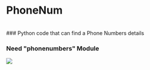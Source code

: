 # PhoneNum
<br>
### Python code that can find a Phone Numbers details

### Need "phonenumbers" Module

<img src="https://cdn.discordapp.com/attachments/884886734897303593/884886749761929236/Screen_Shot_2021-09-04_at_3.23.27_PM.png" style="max-width:50%;">

